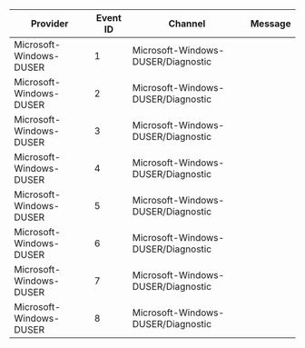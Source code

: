 Provider                 |  Event ID  |  Channel                             |  Message
-------------------------|------------|--------------------------------------|---------
Microsoft-Windows-DUSER  |  1         |  Microsoft-Windows-DUSER/Diagnostic  |
Microsoft-Windows-DUSER  |  2         |  Microsoft-Windows-DUSER/Diagnostic  |
Microsoft-Windows-DUSER  |  3         |  Microsoft-Windows-DUSER/Diagnostic  |
Microsoft-Windows-DUSER  |  4         |  Microsoft-Windows-DUSER/Diagnostic  |
Microsoft-Windows-DUSER  |  5         |  Microsoft-Windows-DUSER/Diagnostic  |
Microsoft-Windows-DUSER  |  6         |  Microsoft-Windows-DUSER/Diagnostic  |
Microsoft-Windows-DUSER  |  7         |  Microsoft-Windows-DUSER/Diagnostic  |
Microsoft-Windows-DUSER  |  8         |  Microsoft-Windows-DUSER/Diagnostic  |